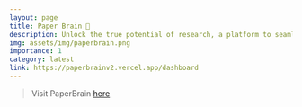 ```yaml
---
layout: page
title: Paper Brain 📄
description: Unlock the true potential of research, a platform to seamlessly access and understand research papers. 
img: assets/img/paperbrain.png
importance: 1
category: latest
link: https://paperbrainv2.vercel.app/dashboard
---
```


> Visit PaperBrain [here](https://paperbrainv2.vercel.app/dashboard)